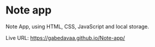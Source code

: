 # Note app

Note App, using HTML, CSS, JavaScript and local storage.

Live URL: https://gabedavaa.github.io/Note-app/
